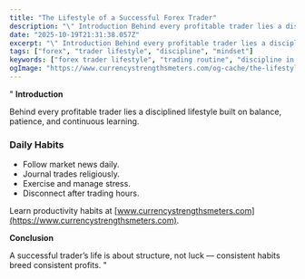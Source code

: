 ```yaml
---
title: "The Lifestyle of a Successful Forex Trader"
description: "\" Introduction Behind every profitable trader lies a disciplined lifestyle built on balance, patience, and continuous learning..."
date: "2025-10-19T21:31:38.057Z"
excerpt: "\" Introduction Behind every profitable trader lies a disciplined lifestyle built on balance, patience, and continuous learning. Daily Habits - Follow market news daily. - Journal trades religiously. - Exercise and manage stress. - Disconnect after trading hours. Learn productivity habits at [www.currencystrengthsmeters.com](https://www.currencystrengthsmeters.com). Conclusion A successful trader’s life is about..."
tags: ["forex", "trader lifestyle", "discipline", "mindset"]
keywords: ["forex trader lifestyle", "trading routine", "discipline in forex", "healthy trading habits", "trader mindset"]
ogImage: "https://www.currencystrengthsmeters.com/og-cache/the-lifestyle-of-a-successful-forex-trader.jpg"
---
```

"
**Introduction**

Behind every profitable trader lies a disciplined lifestyle built on balance, patience, and continuous learning.

### Daily Habits

- Follow market news daily.  
- Journal trades religiously.  
- Exercise and manage stress.  
- Disconnect after trading hours.

Learn productivity habits at [www.currencystrengthsmeters.com](https://www.currencystrengthsmeters.com).

**Conclusion**

A successful trader’s life is about structure, not luck — consistent habits breed consistent profits.
"
